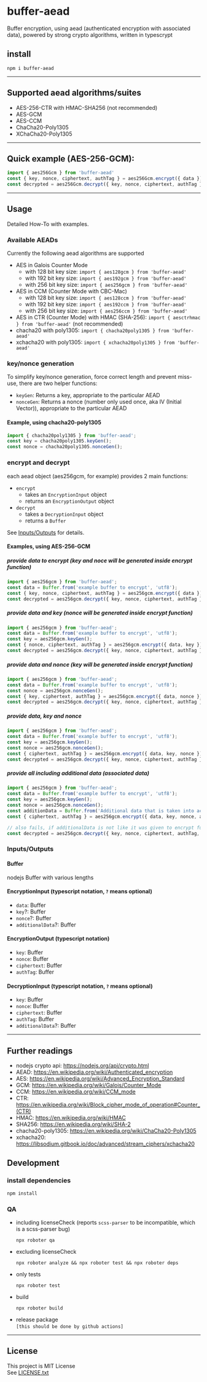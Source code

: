 # buffer-aead

Buffer encryption, using aead (authenticated encryption with associated data), powered by strong crypto algorithms, written in typescrypt

## install
```shell
npm i buffer-aead
```

___

## Supported aead algorithms/suites
* AES-256-CTR with HMAC-SHA256 (not recommended)
* AES-GCM
* AES-CCM
* ChaCha20-Poly1305
* XChaCha20-Poly1305

___

## Quick example (AES-256-GCM):
```js
import { aes256Gcm } from 'buffer-aead'
const { key, nonce, ciphertext, authTag } = aes256Gcm.encrypt({ data });
const decrypted = aes256Gcm.decrypt({ key, nonce, ciphertext, authTag });
```

___

## Usage
Detailed How-To with examples.

### Available AEADs
Currently the following aead algorithms are supported

* AES in Galois Counter Mode
  * with 128 bit key size: `import { aes128gcm } from 'buffer-aead'`
  * with 192 bit key size: `import { aes192gcm } from 'buffer-aead'`
  * with 256 bit key size: `import { aes256gcm } from 'buffer-aead'`
* AES in CCM (Counter Mode with CBC-Mac)
  * with 128 bit key size: `import { aes128ccm } from 'buffer-aead'`
  * with 192 bit key size: `import { aes192ccm } from 'buffer-aead'`
  * with 256 bit key size: `import { aes256ccm } from 'buffer-aead'`
* AES in CTR (Counter Mode) with HMAC (SHA-256): `import { aesctrhmac } from 'buffer-aead'` (not recommended)
* chacha20 with poly1305: `import { chacha20poly1305 } from 'buffer-aead'`
* xchacha20 with poly1305: `import { xchacha20poly1305 } from 'buffer-aead'`

### key/nonce generation
To simplify key/nonce generation, force correct length and prevent miss-use, there are two helper functions:
* `keyGen`: Returns a key, appropriate to the particular AEAD
* `nonceGen`: Returns a nonce (number only used once, aka IV (Initial Vector)), appropriate to the particular AEAD

#### Example, using chacha20-poly1305
```js
import { chacha20poly1305 } from 'buffer-aead';
const key = chacha20poly1305.keyGen();
const nonce = chacha20poly1305.nonceGen();
```

### encrypt and decrypt
each aead object (aes256gcm, for example) provides 2 main functions:
* `encrypt`
  * takes an `EncryptionInput` object
  * returns an `EncryptionOutput` object
* `decrypt`
  * takes a `DecryptionInput` object
  * returns a `Buffer`

See [Inputs/Outputs](#inputsoutputs) for details.

#### Examples, using AES-256-GCM

##### provide data to encrypt (key and noce will be generated inside encrypt function)
```js
import { aes256gcm } from 'buffer-aead';
const data = Buffer.from('example buffer to encrypt', 'utf8');
const { key, nonce, ciphertext, authTag } = aes256gcm.encrypt({ data });
const decrypted = aes256gcm.decrypt({ key, nonce, ciphertext, authTag });
```

##### provide data and key (nonce will be generated inside encrypt function)
```js
import { aes256gcm } from 'buffer-aead';
const data = Buffer.from('example buffer to encrypt', 'utf8');
const key = aes256gcm.keyGen();
const { nonce, ciphertext, authTag } = aes256gcm.encrypt({ data, key });
const decrypted = aes256gcm.decrypt({ key, nonce, ciphertext, authTag });
```

##### provide data and nonce (key will be generated inside encrypt function)
```js
import { aes256gcm } from 'buffer-aead';
const data = Buffer.from('example buffer to encrypt', 'utf8');
const nonce = aes256gcm.nonceGen();
const { key, ciphertext, authTag } = aes256gcm.encrypt({ data, nonce });
const decrypted = aes256gcm.decrypt({ key, nonce, ciphertext, authTag });
```

##### provide data, key and nonce
```js
import { aes256gcm } from 'buffer-aead';
const data = Buffer.from('example buffer to encrypt', 'utf8');
const key = aes256gcm.keyGen();
const nonce = aes256gcm.nonceGen();
const { ciphertext, authTag } = aes256gcm.encrypt({ data, key, nonce });
const decrypted = aes256gcm.decrypt({ key, nonce, ciphertext, authTag });
```

##### provide all including additional data (associated data)
```js
import { aes256gcm } from 'buffer-aead';
const data = Buffer.from('example buffer to encrypt', 'utf8');
const key = aes256gcm.keyGen();
const nonce = aes256gcm.nonceGen();
const additionData = Buffer.from('Additional data that is taken into account when generating the MAC.', 'utf8');
const { ciphertext, authTag } = aes256gcm.encrypt({ data, key, nonce, additionalData });

// also fails, if additionalData is not like it was given to encrypt function
const decrypted = aes256gcm.decrypt({ key, nonce, ciphertext, authTag, additionalData });
```

### Inputs/Outputs

#### Buffer
nodejs Buffer with various lengths

#### EncryptionInput (typescript notation, `?` means optional)
* `data`: Buffer
* `key`?: Buffer
* `nonce`?: Buffer
* `additionalData`?: Buffer

#### EncryptionOutput (typescript notation)
* `key`: Buffer
* `nonce`: Buffer
* `ciphertext`: Buffer
* `authTag`: Buffer

#### DecryptionInput (typescript notation, `?` means optional)
* `key`: Buffer
* `nonce`: Buffer
* `ciphertext`: Buffer
* `authTag`: Buffer
* `additionalData`?: Buffer

___

## Further readings
* nodejs crypto api: https://nodejs.org/api/crypto.html
* AEAD: https://en.wikipedia.org/wiki/Authenticated_encryption
* AES: https://en.wikipedia.org/wiki/Advanced_Encryption_Standard
* GCM: https://en.wikipedia.org/wiki/Galois/Counter_Mode
* CCM: https://en.wikipedia.org/wiki/CCM_mode
* CTR: https://en.wikipedia.org/wiki/Block_cipher_mode_of_operation#Counter_(CTR)
* HMAC: https://en.wikipedia.org/wiki/HMAC
* SHA256: https://en.wikipedia.org/wiki/SHA-2
* chacha20-poly1305: https://en.wikipedia.org/wiki/ChaCha20-Poly1305
* xchacha20: https://libsodium.gitbook.io/doc/advanced/stream_ciphers/xchacha20

## Development

### install dependencies
```sh
npm install
```

### QA

* including licenseCheck (reports `scss-parser` to be incompatible, which is a scss-parser bug)
  ```shell
  npx roboter qa
  ```
* excluding licenseCheck
  ```shell
  npx roboter analyze && npx roboter test && npx roboter deps
  ```
* only tests
  ```shell
  npx roboter test
  ```
* build
  ```shell
  npx roboter build
  ```
* release package \
  `[this should be done by github actions]`

___

## License
This project is MIT License \
See [LICENSE.txt](./LICENSE.txt)
